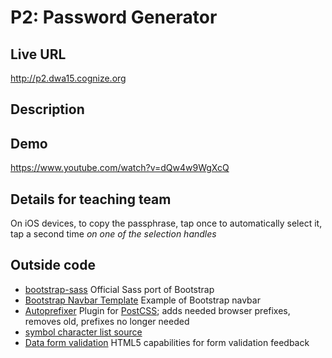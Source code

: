 # P2: Password Generator

## Live URL
<http://p2.dwa15.cognize.org>

## Description

## Demo
<https://www.youtube.com/watch?v=dQw4w9WgXcQ>

## Details for teaching team
On iOS devices, to copy the passphrase, tap once to automatically select it, tap a second time _on one of the selection handles_

## Outside code
* [bootstrap-sass](https://github.com/twbs/bootstrap-sass) Official Sass port of Bootstrap 
* [Bootstrap Navbar Template](http://getbootstrap.com/examples/navbar/) Example of Bootstrap navbar
* [Autoprefixer](https://github.com/postcss/autoprefixer) Plugin for [PostCSS](https://github.com/postcss/postcss); adds needed browser prefixes, removes old, prefixes no longer needed
* [symbol character list source](http://windows.microsoft.com/en-us/windows-vista/tips-for-creating-a-strong-password)
* [Data form validation](https://developer.mozilla.org/en-US/docs/Web/Guide/HTML/Forms/Data_form_validation) HTML5 capabilities for form validation feedback